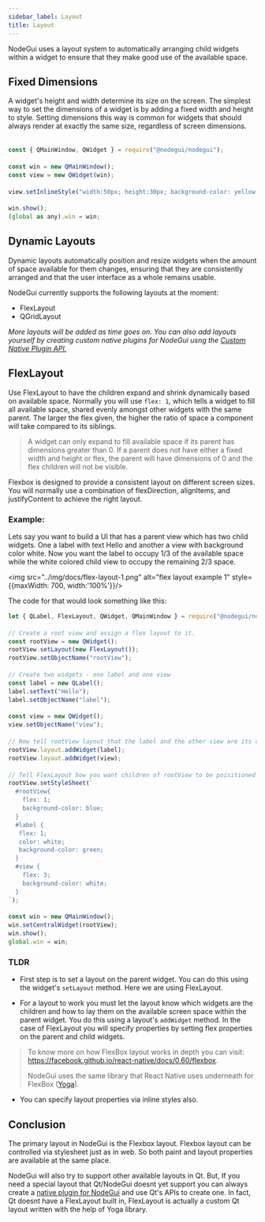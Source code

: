 ```yaml
---
sidebar_label: Layout
title: Layout
---
```


NodeGui uses a layout system to automatically arranging child widgets within a widget to ensure that they make good use of the available space.

## Fixed Dimensions

A widget's height and width determine its size on the screen. The simplest way to set the dimensions of a widget is by adding a fixed width and height to style. Setting dimensions this way is common for widgets that should always render at exactly the same size, regardless of screen dimensions.

```javascript

const { QMainWindow, QWidget } = require("@nodegui/nodegui");

const win = new QMainWindow();
const view = new QWidget(win);

view.setInlineStyle("width:50px; height:30px; background-color: yellow;");

win.show();
(global as any).win = win;

```

## Dynamic Layouts

Dynamic layouts automatically position and resize widgets when the amount of space available for them changes, ensuring that they are consistently arranged and that the user interface as a whole remains usable.

NodeGui currently supports the following layouts at the moment:

- FlexLayout
- QGridLayout

_More layouts will be added as time goes on. You can also add layouts yourself by creating custom native plugins for NodeGui usng the [Custom Native Plugin API.](custom-nodegui-native-plugin.md)_

## FlexLayout

Use FlexLayout to have the children expand and shrink dynamically based on available space. Normally you will use `flex: 1`, which tells a widget to fill all available space, shared evenly amongst other widgets with the same parent. The larger the flex given, the higher the ratio of space a component will take compared to its siblings.

> A widget can only expand to fill available space if its parent has dimensions greater than 0. If a parent does not have either a fixed width and height or flex, the parent will have dimensions of 0 and the flex children will not be visible.

Flexbox is designed to provide a consistent layout on different screen sizes. You will normally use a combination of flexDirection, alignItems, and justifyContent to achieve the right layout.

### Example:

Lets say you want to build a UI that has a parent view which has two child widgets. One a label with text Hello and another a view with background color white. Now you want the label to occupy 1/3 of the available space while the white colored child view to occupy the remaining 2/3 space.

<img src="../img/docs/flex-layout-1.png" alt="flex layout example 1" style={{maxWidth: 700, width:'100%'}}/>

The code for that would look something like this:

```javascript
let { QLabel, FlexLayout, QWidget, QMainWindow } = require("@nodegui/nodegui");

// Create a root view and assign a flex layout to it.
const rootView = new QWidget();
rootView.setLayout(new FlexLayout());
rootView.setObjectName("rootView");

// Create two widgets - one label and one view
const label = new QLabel();
label.setText("Hello");
label.setObjectName("label");

const view = new QWidget();
view.setObjectName("view");

// Now tell rootView layout that the label and the other view are its children
rootView.layout.addWidget(label);
rootView.layout.addWidget(view);

// Tell FlexLayout how you want children of rootView to be poisitioned
rootView.setStyleSheet(`
  #rootView{
    flex: 1;
    background-color: blue;
  }
  #label {
   flex: 1;
   color: white;
   background-color: green;
  }
  #view {
    flex: 3;
    background-color: white;
  }
`);

const win = new QMainWindow();
win.setCentralWidget(rootView);
win.show();
global.win = win;
```

### TLDR

- First step is to set a layout on the parent widget. You can do this using the widget's `setLayout` method. Here we are using FlexLayout.

- For a layout to work you must let the layout know which widgets are the children and how to lay them on the available screen space within the parent widget. You do this using a layout's `addWidget` method. In the case of FlexLayout you will specify properties by setting flex properties on the parent and child widgets.

> To know more on how FlexBox layout works in depth you can visit: https://facebook.github.io/react-native/docs/0.60/flexbox.
>
> NodeGui uses the same library that React Native uses underneath for FlexBox ([Yoga](https://github.com/facebook/yoga)).

- You can specify layout properties via inline styles also.

## Conclusion

The primary layout in NodeGui is the Flexbox layout. Flexbox layout can be controlled via stylesheet just as in web. So both paint and layout properties are available at the same place.

NodeGui will also try to support other available layouts in Qt. But, If you need a special layout that Qt/NodeGui doesnt yet support you can always create a [native plugin for NodeGui](custom-nodegui-native-plugin.md) and use Qt's APIs to create one. In fact, Qt doesnt have a FlexLayout built in, FlexLayout is actually a custom Qt layout written with the help of Yoga library.
